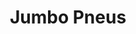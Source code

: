 ---
title: "Jumbo Pneus"
url: /montigny-les-cormeilles/jumbo-pneus/
shop: réparation de voitures
---